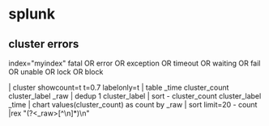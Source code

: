 # splunk

## cluster errors
index="myindex" fatal OR error OR exception OR timeout OR waiting OR fail OR unable OR lock OR block

| cluster showcount=t t=0.7 labelonly=t | table _time cluster_count cluster_label _raw | dedup 1 cluster_label | sort - cluster_count cluster_label _time | chart values(cluster_count) as count by _raw | sort limit=20 - count
|rex "(?<_raw>[^\n]*)\n"
